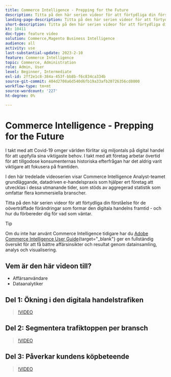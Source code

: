 ```yaml
---
title: Commerce Intelligence - Prepping for the Future
description: Titta på den här serien videor för att förtydliga din förståelse för de oöverträffade förändringar som formar den digitala handelns framtid.
landing-page-description: Titta på den här serien videor för att förtydliga din förståelse för de oöverträffade förändringar som formar den digitala handelns framtid.
short-description: Titta på den här serien videor för att förtydliga din förståelse för de oöverträffade förändringar som formar den digitala handelns framtid.
kt: 10411
doc-type: feature video
solution: Commerce,Magento Business Intelligence
audience: all
activity: use
last-substantial-update: 2023-2-10
feature: Commerce Intelligence
topic: Commerce, Administration
role: Admin, User
level: Beginner, Intermediate
exl-id: 2ff2e1c8-384a-453f-bb8b-f6c834ca334b
source-git-commit: 404d2708a6d540d6fb19a33afb20726356cd8000
workflow-type: tm+mt
source-wordcount: '227'
ht-degree: 0%

---
```


# Commerce Intelligence - Prepping for the Future

I takt med att Covid-19 omger världen förlitar sig miljontals på digital handel för att uppfylla sina viktigaste behov. I takt med att företag arbetar övertid för att tillgodose konsumenternas historiska efterfrågan har det aldrig varit viktigare att fokusera på framtiden.

I den här tredelade videoserien visar Commerce Intelligence Analyst-teamet grundläggande, datadriven e-handelspraxis som hjälper ert företag att utvecklas i dessa utmanande tider, som stöds av aggregerad statistik som omfattar flera kommersiella branscher.

Titta på den här serien videor för att förtydliga din förståelse för de oöverträffade förändringar som formar den digitala handelns framtid - och hur du förbereder dig för vad som väntar.

>[!TIP]
>
>Om du inte har använt Commerce Intelligence tidigare har du [Adobe Commerce Intelligence User Guide](https://experienceleague.adobe.com/docs/commerce-business-intelligence/mbi/guide-overview.html){target="_blank"} ger en fullständig översikt för att få bättre affärsinsikter och resultat genom datainsamling, analys och visualisering.

## Vem är den här videon till?

- Affärsanvändare
- Dataanalytiker

## Del 1: Ökning i den digitala handelstrafiken

>[!VIDEO](https://video.tv.adobe.com/v/342498?quality=12&learn=on)

## Del 2: Segmentera trafiktoppen per bransch

>[!VIDEO](https://video.tv.adobe.com/v/342499?quality=12&learn=on)

## Del 3: Påverkar kundens köpbeteende

>[!VIDEO](https://video.tv.adobe.com/v/342500?quality=12&learn=on)
